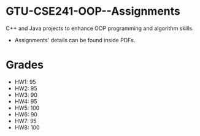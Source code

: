 # GTU-CSE241-OOP--Assignments
C++ and Java projects to enhance OOP programming and algorithm skills.
+ Assignments' details can be found inside PDFs.

# Grades 
+ HW1: 95
+ HW2: 95
+ HW3: 90
+ HW4: 95
+ HW5: 100
+ HW6: 90
+ HW7: 95
+ HW8: 100
